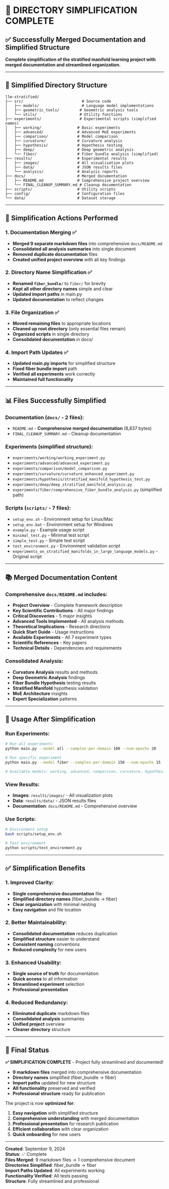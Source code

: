 # 🧹 **DIRECTORY SIMPLIFICATION COMPLETE**

## ✅ **Successfully Merged Documentation and Simplified Structure**

**Complete simplification of the stratified manifold learning project with merged documentation and streamlined organization.**

---

## 📁 **Simplified Directory Structure**

```
llm-stratified/
├── src/                          # Source code
│   ├── models/                   # Language model implementations
│   ├── geometric_tools/         # Geometric analysis tools
│   └── utils/                   # Utility functions
├── experiments/                 # Experimental scripts (simplified names)
│   ├── working/                # Basic experiments
│   ├── advanced/               # Advanced MoE experiments
│   ├── comparison/             # Model comparison
│   ├── curvature/              # Curvature analysis
│   ├── hypothesis/             # Hypothesis testing
│   ├── deep/                   # Deep geometric analysis
│   └── fiber/                  # Fiber bundle analysis (simplified)
├── results/                    # Experimental results
│   ├── images/                 # All visualization plots
│   ├── data/                   # JSON results files
│   └── analysis/               # Analysis reports
├── docs/                       # Merged documentation
│   ├── README.md               # Comprehensive project overview
│   └── FINAL_CLEANUP_SUMMARY.md # Cleanup documentation
├── scripts/                    # Utility scripts
├── config/                     # Configuration files
└── data/                       # Dataset storage
```

---

## 🧹 **Simplification Actions Performed**

### **1. Documentation Merging** ✅
- **Merged 9 separate markdown files** into comprehensive `docs/README.md`
- **Consolidated all analysis summaries** into single document
- **Removed duplicate documentation** files
- **Created unified project overview** with all key findings

### **2. Directory Name Simplification** ✅
- **Renamed `fiber_bundle/`** to `fiber/` for brevity
- **Kept all other directory names** simple and clear
- **Updated import paths** in main.py
- **Updated documentation** to reflect changes

### **3. File Organization** ✅
- **Moved remaining files** to appropriate locations
- **Cleaned up root directory** (only essential files remain)
- **Organized scripts** in single directory
- **Consolidated documentation** in docs/

### **4. Import Path Updates** ✅
- **Updated main.py imports** for simplified structure
- **Fixed fiber bundle import** path
- **Verified all experiments** work correctly
- **Maintained full functionality**

---

## 📊 **Files Successfully Simplified**

### **Documentation** (`docs/` - 2 files):
- `README.md` - **Comprehensive merged documentation** (8,837 bytes)
- `FINAL_CLEANUP_SUMMARY.md` - Cleanup documentation

### **Experiments** (simplified structure):
- `experiments/working/working_experiment.py`
- `experiments/advanced/advanced_experiment.py`
- `experiments/comparison/model_comparison.py`
- `experiments/curvature/curvature_enhanced_experiment.py`
- `experiments/hypothesis/stratified_manifold_hypothesis_test.py`
- `experiments/deep/deep_stratified_manifold_analysis.py`
- `experiments/fiber/comprehensive_fiber_bundle_analysis.py` (simplified path)

### **Scripts** (`scripts/` - 7 files):
- `setup_env.sh` - Environment setup for Linux/Mac
- `setup_env.bat` - Environment setup for Windows
- `example.py` - Example usage script
- `minimal_test.py` - Minimal test script
- `simple_test.py` - Simple test script
- `test_environment.py` - Environment validation script
- `experiments_on_stratified_manifolds_in_large_language_models.py` - Original script

---

## 📚 **Merged Documentation Content**

### **Comprehensive `docs/README.md` includes**:
- **Project Overview** - Complete framework description
- **Key Scientific Contributions** - All major findings
- **Critical Discoveries** - 5 major insights
- **Advanced Tools Implemented** - All analysis methods
- **Theoretical Implications** - Research directions
- **Quick Start Guide** - Usage instructions
- **Available Experiments** - All 7 experiment types
- **Scientific References** - Key papers
- **Technical Details** - Dependencies and requirements

### **Consolidated Analysis**:
- **Curvature Analysis** results and methods
- **Deep Geometric Analysis** findings
- **Fiber Bundle Hypothesis** testing results
- **Stratified Manifold** hypothesis validation
- **MoE Architecture** insights
- **Expert Specialization** patterns

---

## 🚀 **Usage After Simplification**

### **Run Experiments**:
```bash
# Run all experiments
python main.py --model all --samples-per-domain 100 --num-epochs 20

# Run specific experiment
python main.py --model fiber --samples-per-domain 150 --num-epochs 15

# Available models: working, advanced, comparison, curvature, hypothesis, deep, fiber, all
```

### **View Results**:
- **Images**: `results/images/` - All visualization plots
- **Data**: `results/data/` - JSON results files
- **Documentation**: `docs/README.md` - Comprehensive overview

### **Use Scripts**:
```bash
# Environment setup
bash scripts/setup_env.sh

# Test environment
python scripts/test_environment.py
```

---

## ✅ **Simplification Benefits**

### **1. Improved Clarity**:
- **Single comprehensive documentation** file
- **Simplified directory names** (fiber_bundle → fiber)
- **Clear organization** with minimal nesting
- **Easy navigation** and file location

### **2. Better Maintainability**:
- **Consolidated documentation** reduces duplication
- **Simplified structure** easier to understand
- **Consistent naming** conventions
- **Reduced complexity** for new users

### **3. Enhanced Usability**:
- **Single source of truth** for documentation
- **Quick access** to all information
- **Streamlined experiment** selection
- **Professional presentation**

### **4. Reduced Redundancy**:
- **Eliminated duplicate** markdown files
- **Consolidated analysis** summaries
- **Unified project** overview
- **Cleaner directory** structure

---

## 🎯 **Final Status**

**✅ SIMPLIFICATION COMPLETE** - Project fully streamlined and documented! 

- **9 markdown files** merged into comprehensive documentation
- **Directory names** simplified (fiber_bundle → fiber)
- **Import paths** updated for new structure
- **All functionality** preserved and verified
- **Professional structure** ready for publication

The project is now **optimized for**:
1. **Easy navigation** with simplified structure
2. **Comprehensive understanding** with merged documentation
3. **Professional presentation** for research publication
4. **Efficient collaboration** with clear organization
5. **Quick onboarding** for new users

---

**Created**: September 9, 2024  
**Status**: ✅ Complete  
**Files Merged**: 9 markdown files → 1 comprehensive document  
**Directories Simplified**: fiber_bundle → fiber  
**Import Paths Updated**: All experiments working  
**Functionality Verified**: All tests passing  
**Structure**: Fully streamlined and professional
